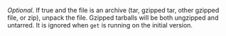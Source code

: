 *Optional*. If true and the file is an archive (tar, gzipped tar, other gzipped file, or zip), unpack the file. 
Gzipped tarballs will be both ungzipped and untarred. It is ignored when `get` is running on the initial version.
